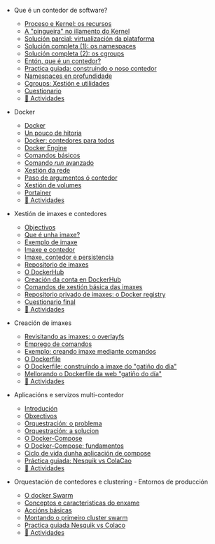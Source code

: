 - Que é un contedor de software?
  - [Proceso e Kernel: os recursos](./01_que_e_un_contedor_de_software/01_procesos_e_kernel.md)
  - [A "pingueira" no illamento do Kernel](./01_que_e_un_contedor_de_software/02_a_pingueira.md)
  - [Solución parcial: virtualización da plataforma](./01_que_e_un_contedor_de_software/03_solucion_parcial.md)
  - [Solución completa (1): os namespaces](./01_que_e_un_contedor_de_software/04_solucion_completa_1.md)
  - [Solución completa (2): os cgroups](./01_que_e_un_contedor_de_software/05_solucion_completa_2.md)
  - [Entón, que é un contedor?](./01_que_e_un_contedor_de_software/06_enton_que_e_un_contedor.md)
  - [Practica guiada: construindo o noso contedor](./01_que_e_un_contedor_de_software/07_practica_guiada_construindo_o_noso_contedor.md)
  - [Namespaces en profundidade](./01_que_e_un_contedor_de_software/08_namespaces_en_profundidade.md)
  - [Cgroups: Xestión e utilidades](./01_que_e_un_contedor_de_software/09_cgroups_xestion_e_utilidades.md)
  - [Cuestionario](./01_que_e_un_contedor_de_software/10_cuestionario.md)
  - [📝 Actividades](./00_actividades/01_modulo_1.md)

- Docker
  - [Docker](./02_docker/01_docker.md)
  - [Un pouco de hitoria](./02_docker/02_un_pouco_de_historia.md)
  - [Docker: contedores para todos](./02_docker/03_docker_contedores_para_todos.md)
  - [Docker Engine](./02_docker/04_docker_engine.md)
  - [Comandos básicos](./02_docker/05_comandos_basicos.md)
  - [Comando _run_ avanzado](./02_docker/06_comando_run_avanzado.md)
  - [Xestión da rede](./02_docker/07_xestion_da_rede.md)
  - [Paso de argumentos ó contedor](./02_docker/08_paso_de_argumentos_o_contedor.md)
  - [Xestión de volumes](./02_docker/09_xestion_de_volumes.md)
  - [Portainer](./02_docker/10_portainer.md)
  - [📝 Actividades](./00_actividades/02_modulo_2.md)

- Xestión de imaxes e contedores
  - [Objectivos](./03_xestion_de_imaxes_e_contedores/01_obxectivos.md)
  - [Que é unha imaxe?](./03_xestion_de_imaxes_e_contedores/02_que_e_unha_imaxe.md)
  - [Exemplo de imaxe](./03_xestion_de_imaxes_e_contedores/03_exemplo_de_imaxe.md)
  - [Imaxe e contedor](./03_xestion_de_imaxes_e_contedores/04_imaxe_e_contedor.md)
  - [Imaxe, contedor e persistencia](./03_xestion_de_imaxes_e_contedores/05_imaxe_contedor_e_persistencia.md)
  - [Repositorio de imaxes](./03_xestion_de_imaxes_e_contedores/06_repositorio_de_imaxes.md)
  - [O DockerHub](./03_xestion_de_imaxes_e_contedores/07_o_dockerhub.md)
  - [Creación da conta en DockerHub](./03_xestion_de_imaxes_e_contedores/08_creacion_de_conta_en_dockerhub.md)
  - [Comandos de xestión básica das imaxes](./03_xestion_de_imaxes_e_contedores/09_comandos_de_xestion_basica_das_imaxes.md)
  - [Repositorio privado de imaxes: o Docker registry](./03_xestion_de_imaxes_e_contedores/10_repositorio_privado_de_imaxes_o_docker_registry.md)
  - [Cuestionario final](./03_xestion_de_imaxes_e_contedores/11_cuestironario_final.md)
  - [📝 Actividades](./00_actividades/03_modulo_3.md)

- Creación de imaxes
  - [Revisitando as imaxes: o overlayfs](./04_creacion_de_imaxes/01_revisando_as_imaxes_o_overlayfs.md)
  - [Emprego de comandos](./04_creacion_de_imaxes/02_emprego_de_comandos.md)
  - [Exemplo: creando imaxe mediante comandos](./04_creacion_de_imaxes/03_exemplo_creando_imaxe_maediante_comandos.md)
  - [O Dockerfile](./04_creacion_de_imaxes/04_o_dockerfile.md)
  - [O Dockerfile: construíndo a imaxe do "gatiño do día"](./04_creacion_de_imaxes/05_o_dockerfile_construindo_a_imaxe_do_gatinho_do_dia.md)
  - [Mellorando o Dockerfile da web "gatiño do día"](./04_creacion_de_imaxes/06_mellorando_o_dockerfile_de_web_gatinho_do_dia.md)
  - [📝 Actividades](./00_actividades/04_modulo_4.md)

- Aplicacións e servizos multi-contedor
  - [Introdución](./05_aplicacions_e_servizos_multicontedor/01_introducion.md)
  - [Obxectivos](./05_aplicacions_e_servizos_multicontedor/02_obxectivos.md)
  - [Orquestración: o problema](./05_aplicacions_e_servizos_multicontedor/03_orquestracion_o_problema.md)
  - [Orquestración: a solucion](./05_aplicacions_e_servizos_multicontedor/04_orquestracion_a_solucion.md)
  - [O Docker-Compose](./05_aplicacions_e_servizos_multicontedor/05_o_docker-conpose.md)
  - [O Docker-Compose: fundamentos](./05_aplicacions_e_servizos_multicontedor/06_o_docker-compose_fundamentos.md)
  - [Ciclo de vida dunha aplicación de compose](./05_aplicacions_e_servizos_multicontedor/07_cilo_de_vida_dunha_aplicacion_de_compose.md)
  - [Práctica guiada: Nesquik vs ColaCao](./05_aplicacions_e_servizos_multicontedor/08_practica_guiada_nesquik_vs_colacao.md)
  - [📝 Actividades](./00_actividades/05_modulo_4.md)

- Orquestación de contedores e clustering - Entornos de producción
  - [O docker Swarm](./06_docker_swarm/01_o_docker_swarm.md)
  - [Conceptos e caracteristicas do enxame](./06_docker_swarm/02_conceptos_e_caracteristicas_do_enxame.md)
  - [Accións básicas](./06_docker_swarm/03_accions_basicas.md)
  - [Montando o primeiro cluster swarm](./06_docker_swarm/04_montando_o_primeiro_cluster_swarm.md)
  - [Practica guiada Nesquik vs Colaco](./06_docker_swarm/05_practica_guiada_nesquik_vs_colacao.md)
  - [📝 Actividades](./00_actividades/06_modulo_6.md)
